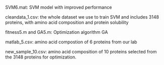 SVM6.mat: SVM model with improved performance

cleandata_1.csv: the whole dataset we use to train SVM and includes 3148 proteins, with amino acid composition and protein solubility

fitness5.m and GA5.m: Optimization algorithm GA

matlab_5.csv: amino acid compostion of 6 proteins from our lab

new_sample_10.csv: amino acid composition of 10 proteins selected from the 3148 proteins for optimization. 
